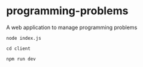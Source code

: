 # programming-problems
A web application to manage programming problems

`node index.js`

`cd client`

`npm run dev`
